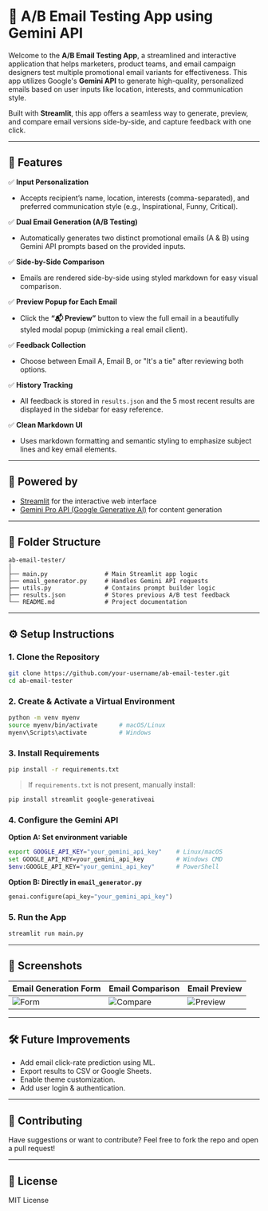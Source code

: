 # 📧 A/B Email Testing App using Gemini API

Welcome to the **A/B Email Testing App**, a streamlined and interactive application that helps marketers, product teams, and email campaign designers test multiple promotional email variants for effectiveness. This app utilizes Google's **Gemini API** to generate high-quality, personalized emails based on user inputs like location, interests, and communication style.

Built with **Streamlit**, this app offers a seamless way to generate, preview, and compare email versions side-by-side, and capture feedback with one click.

---

## 🚀 Features

✅ **Input Personalization**  
- Accepts recipient’s name, location, interests (comma-separated), and preferred communication style (e.g., Inspirational, Funny, Critical).

✅ **Dual Email Generation (A/B Testing)**  
- Automatically generates two distinct promotional emails (A & B) using Gemini API prompts based on the provided inputs.

✅ **Side-by-Side Comparison**  
- Emails are rendered side-by-side using styled markdown for easy visual comparison.

✅ **Preview Popup for Each Email**  
- Click the **“📬 Preview”** button to view the full email in a beautifully styled modal popup (mimicking a real email client).

✅ **Feedback Collection**  
- Choose between Email A, Email B, or "It's a tie" after reviewing both options.

✅ **History Tracking**  
- All feedback is stored in `results.json` and the 5 most recent results are displayed in the sidebar for easy reference.

✅ **Clean Markdown UI**  
- Uses markdown formatting and semantic styling to emphasize subject lines and key email elements.

---

## 🧠 Powered by

- [Streamlit](https://streamlit.io/) for the interactive web interface  
- [Gemini Pro API (Google Generative AI)](https://ai.google.dev/gemini-api/docs/get-started) for content generation  

---

## 📁 Folder Structure

```
ab-email-tester/
│
├── main.py                # Main Streamlit app logic
├── email_generator.py     # Handles Gemini API requests
├── utils.py               # Contains prompt builder logic
├── results.json           # Stores previous A/B test feedback
└── README.md              # Project documentation
```

---

## ⚙️ Setup Instructions

### 1. Clone the Repository

```bash
git clone https://github.com/your-username/ab-email-tester.git
cd ab-email-tester
```

### 2. Create & Activate a Virtual Environment

```bash
python -m venv myenv
source myenv/bin/activate      # macOS/Linux
myenv\Scripts\activate         # Windows
```

### 3. Install Requirements

```bash
pip install -r requirements.txt
```

> If `requirements.txt` is not present, manually install:
```bash
pip install streamlit google-generativeai
```

### 4. Configure the Gemini API

**Option A: Set environment variable**

```bash
export GOOGLE_API_KEY="your_gemini_api_key"    # Linux/macOS
set GOOGLE_API_KEY=your_gemini_api_key         # Windows CMD
$env:GOOGLE_API_KEY="your_gemini_api_key"      # PowerShell
```

**Option B: Directly in `email_generator.py`**

```python
genai.configure(api_key="your_gemini_api_key")
```

### 5. Run the App

```bash
streamlit run main.py
```

---

## 📸 Screenshots

| Email Generation Form | Email Comparison | Email Preview |
|-----------------------|------------------|---------------|
| ![Form](docs/form.png) | ![Compare](docs/compare.png) | ![Preview](docs/preview.png) |

---

## 🛠 Future Improvements

- Add email click-rate prediction using ML.
- Export results to CSV or Google Sheets.
- Enable theme customization.
- Add user login & authentication.

---

## 🤝 Contributing

Have suggestions or want to contribute? Feel free to fork the repo and open a pull request!

---

## 📄 License

MIT License
